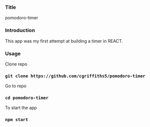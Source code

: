 ### Title 

pomodoro-timer

### Introduction 

This app was my first attempt at building a timer in REACT. 

### Usage 

Clone repo 

### `git clone https://github.com/cgriffiths5/pomodoro-timer`

Go to repo 

### `cd pomodoro-timer`

To start the app

### `npm start`